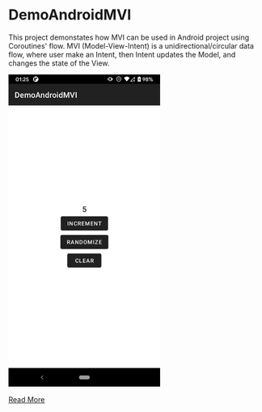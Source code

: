 # DemoAndroidMVI
This project demonstates how MVI can be used in Android project using Coroutines' flow. MVI (Model-View-Intent) is a unidirectional/circular data flow, where user make an Intent, then Intent updates the Model, and changes the state of the View.

<img src="https://github.com/Saranomy/DemoAndroidMVI/blob/master/screenshot-1612862728530.jpg" width=300 />

[Read More](https://medium.com/@abhiappmobiledeveloper/android-mvi-reactive-architecture-pattern-74e5f1300a87)
